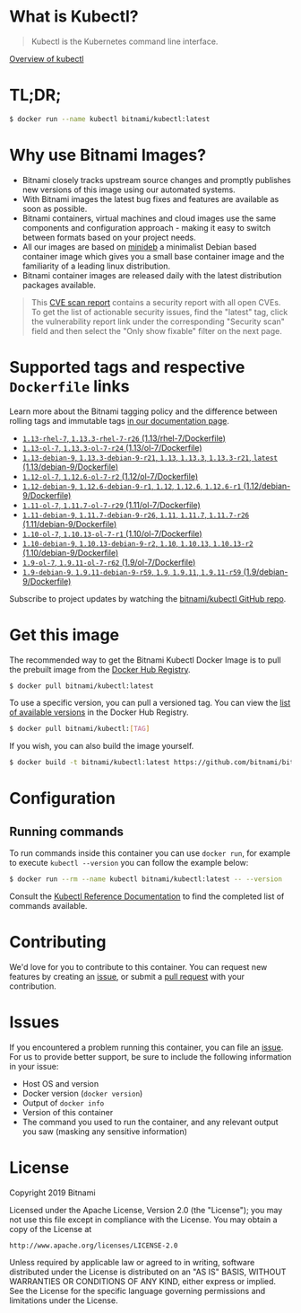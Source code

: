 
# What is Kubectl?

> Kubectl is the Kubernetes command line interface.

[Overview of kubectl](https://kubernetes.io/docs/reference/kubectl/overview/)

# TL;DR;

```bash
$ docker run --name kubectl bitnami/kubectl:latest
```

# Why use Bitnami Images?

* Bitnami closely tracks upstream source changes and promptly publishes new versions of this image using our automated systems.
* With Bitnami images the latest bug fixes and features are available as soon as possible.
* Bitnami containers, virtual machines and cloud images use the same components and configuration approach - making it easy to switch between formats based on your project needs.
* All our images are based on [minideb](https://github.com/bitnami/minideb) a minimalist Debian based container image which gives you a small base container image and the familiarity of a leading linux distribution.
* Bitnami container images are released daily with the latest distribution packages available.


> This [CVE scan report](https://quay.io/repository/bitnami/kubectl?tab=tags) contains a security report with all open CVEs. To get the list of actionable security issues, find the "latest" tag, click the vulnerability report link under the corresponding "Security scan" field and then select the "Only show fixable" filter on the next page.

# Supported tags and respective `Dockerfile` links

Learn more about the Bitnami tagging policy and the difference between rolling tags and immutable tags [in our documentation page](https://docs.bitnami.com/containers/how-to/understand-rolling-tags-containers/).


* [`1.13-rhel-7`, `1.13.3-rhel-7-r26` (1.13/rhel-7/Dockerfile)](https://github.com/bitnami/bitnami-docker-kubectl/blob/1.13.3-rhel-7-r26/1.13/rhel-7/Dockerfile)
* [`1.13-ol-7`, `1.13.3-ol-7-r24` (1.13/ol-7/Dockerfile)](https://github.com/bitnami/bitnami-docker-kubectl/blob/1.13.3-ol-7-r24/1.13/ol-7/Dockerfile)
* [`1.13-debian-9`, `1.13.3-debian-9-r21`, `1.13`, `1.13.3`, `1.13.3-r21`, `latest` (1.13/debian-9/Dockerfile)](https://github.com/bitnami/bitnami-docker-kubectl/blob/1.13.3-debian-9-r21/1.13/debian-9/Dockerfile)
* [`1.12-ol-7`, `1.12.6-ol-7-r2` (1.12/ol-7/Dockerfile)](https://github.com/bitnami/bitnami-docker-kubectl/blob/1.12.6-ol-7-r2/1.12/ol-7/Dockerfile)
* [`1.12-debian-9`, `1.12.6-debian-9-r1`, `1.12`, `1.12.6`, `1.12.6-r1` (1.12/debian-9/Dockerfile)](https://github.com/bitnami/bitnami-docker-kubectl/blob/1.12.6-debian-9-r1/1.12/debian-9/Dockerfile)
* [`1.11-ol-7`, `1.11.7-ol-7-r29` (1.11/ol-7/Dockerfile)](https://github.com/bitnami/bitnami-docker-kubectl/blob/1.11.7-ol-7-r29/1.11/ol-7/Dockerfile)
* [`1.11-debian-9`, `1.11.7-debian-9-r26`, `1.11`, `1.11.7`, `1.11.7-r26` (1.11/debian-9/Dockerfile)](https://github.com/bitnami/bitnami-docker-kubectl/blob/1.11.7-debian-9-r26/1.11/debian-9/Dockerfile)
* [`1.10-ol-7`, `1.10.13-ol-7-r1` (1.10/ol-7/Dockerfile)](https://github.com/bitnami/bitnami-docker-kubectl/blob/1.10.13-ol-7-r1/1.10/ol-7/Dockerfile)
* [`1.10-debian-9`, `1.10.13-debian-9-r2`, `1.10`, `1.10.13`, `1.10.13-r2` (1.10/debian-9/Dockerfile)](https://github.com/bitnami/bitnami-docker-kubectl/blob/1.10.13-debian-9-r2/1.10/debian-9/Dockerfile)
* [`1.9-ol-7`, `1.9.11-ol-7-r62` (1.9/ol-7/Dockerfile)](https://github.com/bitnami/bitnami-docker-kubectl/blob/1.9.11-ol-7-r62/1.9/ol-7/Dockerfile)
* [`1.9-debian-9`, `1.9.11-debian-9-r59`, `1.9`, `1.9.11`, `1.9.11-r59` (1.9/debian-9/Dockerfile)](https://github.com/bitnami/bitnami-docker-kubectl/blob/1.9.11-debian-9-r59/1.9/debian-9/Dockerfile)

Subscribe to project updates by watching the [bitnami/kubectl GitHub repo](https://github.com/bitnami/bitnami-docker-kubectl).

# Get this image

The recommended way to get the Bitnami Kubectl Docker Image is to pull the prebuilt image from the [Docker Hub Registry](https://hub.docker.com/r/bitnami/kubectl).

```bash
$ docker pull bitnami/kubectl:latest
```

To use a specific version, you can pull a versioned tag. You can view the [list of available versions](https://hub.docker.com/r/bitnami/kubectl/tags/) in the Docker Hub Registry.

```bash
$ docker pull bitnami/kubectl:[TAG]
```

If you wish, you can also build the image yourself.

```bash
$ docker build -t bitnami/kubectl:latest https://github.com/bitnami/bitnami-docker-kubectl.git
```

# Configuration

## Running commands

To run commands inside this container you can use `docker run`, for example to execute `kubectl --version` you can follow the example below:

```bash
$ docker run --rm --name kubectl bitnami/kubectl:latest -- --version
```

Consult the [Kubectl Reference Documentation](https://kubernetes.io/docs/reference/generated/kubectl/kubectl-commands) to find the completed list of commands available.

# Contributing

We'd love for you to contribute to this container. You can request new features by creating an [issue](https://github.com/bitnami/bitnami-docker-kubectl/issues), or submit a [pull request](https://github.com/bitnami/bitnami-docker-kubectl/pulls) with your contribution.

# Issues

If you encountered a problem running this container, you can file an [issue](https://github.com/bitnami/bitnami-docker-kubectl/issues). For us to provide better support, be sure to include the following information in your issue:

- Host OS and version
- Docker version (`docker version`)
- Output of `docker info`
- Version of this container
- The command you used to run the container, and any relevant output you saw (masking any sensitive information)

# License

Copyright 2019 Bitnami

Licensed under the Apache License, Version 2.0 (the "License");
you may not use this file except in compliance with the License.
You may obtain a copy of the License at

    http://www.apache.org/licenses/LICENSE-2.0

Unless required by applicable law or agreed to in writing, software
distributed under the License is distributed on an "AS IS" BASIS,
WITHOUT WARRANTIES OR CONDITIONS OF ANY KIND, either express or implied.
See the License for the specific language governing permissions and
limitations under the License.

